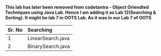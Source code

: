 **This lab has later been removed from codetantra - Object Oriendted Techniques using Java Lab. 
Hence I am adding it as Lab 12(Searching & Sorting). It might be lab 7 in OOTS Lab.
As it was in our Lab 7 of OOTS**

|Sr. No|Searching|
| :----| :-------|
|1|LinearSearch.java|
|2|BinarySearch.java|
